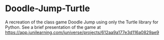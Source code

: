 # Doodle-Jump-Turtle
A recreation of the class game Doodle Jump using only the Turtle library for Python. See a brief presentation of the game at https://app.junilearning.com/juniverse/projects/612aa9a177e3d116a0829ae9
 
